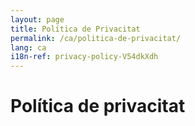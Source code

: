 ```yaml
---
layout: page
title: Política de Privacitat
permalink: /ca/politica-de-privacitat/
lang: ca
i18n-ref: privacy-policy-V54dkXdh
---
```


# Política de privacitat
